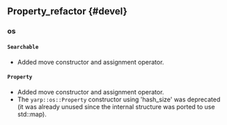 Property_refactor {#devel}
-----------------

### os

#### `Searchable`

* Added move constructor and assignment operator.


#### `Property`

* Added move constructor and assignment operator.
* The `yarp::os::Property` constructor using 'hash_size' was deprecated (it was
  already unused since the internal structure was ported to use std::map).
